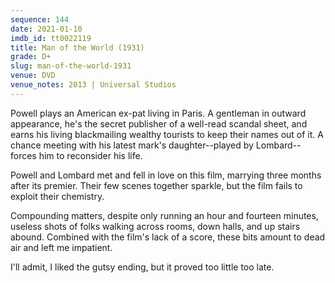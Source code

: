 ```yaml
---
sequence: 144
date: 2021-01-10
imdb_id: tt0022119
title: Man of the World (1931)
grade: D+
slug: man-of-the-world-1931
venue: DVD
venue_notes: 2013 | Universal Studios
---
```


Powell plays an American ex-pat living in Paris. A gentleman in outward appearance, he's the secret publisher of a well-read scandal sheet, and earns his living blackmailing wealthy tourists to keep their names out of it. A chance meeting with his latest mark's daughter--played by Lombard--forces him to reconsider his life.

<!-- end -->

Powell and Lombard met and fell in love on this film, marrying three months after its premier. Their few scenes together sparkle, but the film fails to exploit their chemistry.

Compounding matters, despite only running an hour and fourteen minutes, useless shots of folks walking across rooms, down halls, and up stairs abound. Combined with the film's lack of a score, these bits amount to dead air and left me impatient.

I'll admit, I liked the gutsy ending, but it proved too little too late.
